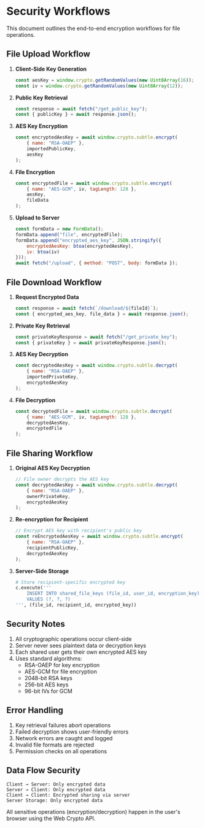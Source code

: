 # Security Workflows

This document outlines the end-to-end encryption workflows for file operations.

## File Upload Workflow

1. **Client-Side Key Generation**
   ```javascript
   const aesKey = window.crypto.getRandomValues(new Uint8Array(16));
   const iv = window.crypto.getRandomValues(new Uint8Array(12));
   ```

2. **Public Key Retrieval**
   ```javascript
   const response = await fetch("/get_public_key");
   const { publicKey } = await response.json();
   ```

3. **AES Key Encryption**
   ```javascript
   const encryptedAesKey = await window.crypto.subtle.encrypt(
       { name: "RSA-OAEP" },
       importedPublicKey,
       aesKey
   );
   ```

4. **File Encryption**
   ```javascript
   const encryptedFile = await window.crypto.subtle.encrypt(
       { name: "AES-GCM", iv, tagLength: 128 },
       aesKey,
       fileData
   );
   ```

5. **Upload to Server**
   ```javascript
   const formData = new FormData();
   formData.append("file", encryptedFile);
   formData.append("encrypted_aes_key", JSON.stringify({
       encryptedAesKey: btoa(encryptedAesKey),
       iv: btoa(iv)
   }));
   await fetch("/upload", { method: "POST", body: formData });
   ```

## File Download Workflow

1. **Request Encrypted Data**
   ```javascript
   const response = await fetch(`/download/${fileId}`);
   const { encrypted_aes_key, file_data } = await response.json();
   ```

2. **Private Key Retrieval**
   ```javascript
   const privateKeyResponse = await fetch("/get_private_key");
   const { privateKey } = await privateKeyResponse.json();
   ```

3. **AES Key Decryption**
   ```javascript
   const decryptedAesKey = await window.crypto.subtle.decrypt(
       { name: "RSA-OAEP" },
       importedPrivateKey,
       encryptedAesKey
   );
   ```

4. **File Decryption**
   ```javascript
   const decryptedFile = await window.crypto.subtle.decrypt(
       { name: "AES-GCM", iv, tagLength: 128 },
       decryptedAesKey,
       encryptedFile
   );
   ```

## File Sharing Workflow

1. **Original AES Key Decryption**
   ```javascript
   // File owner decrypts the AES key
   const decryptedAesKey = await window.crypto.subtle.decrypt(
       { name: "RSA-OAEP" },
       ownerPrivateKey,
       encryptedAesKey
   );
   ```

2. **Re-encryption for Recipient**
   ```javascript
   // Encrypt AES key with recipient's public key
   const reEncryptedAesKey = await window.crypto.subtle.encrypt(
       { name: "RSA-OAEP" },
       recipientPublicKey,
       decryptedAesKey
   );
   ```

3. **Server-Side Storage**
   ```python
   # Store recipient-specific encrypted key
   c.execute('''
       INSERT INTO shared_file_keys (file_id, user_id, encryption_key)
       VALUES (?, ?, ?)
   ''', (file_id, recipient_id, encrypted_key))
   ```

## Security Notes

1. All cryptographic operations occur client-side
2. Server never sees plaintext data or decryption keys
3. Each shared user gets their own encrypted AES key
4. Uses standard algorithms:
   - RSA-OAEP for key encryption
   - AES-GCM for file encryption
   - 2048-bit RSA keys
   - 256-bit AES keys
   - 96-bit IVs for GCM

## Error Handling

1. Key retrieval failures abort operations
2. Failed decryption shows user-friendly errors
3. Network errors are caught and logged
4. Invalid file formats are rejected
5. Permission checks on all operations

## Data Flow Security

```plaintext
Client → Server: Only encrypted data
Server → Client: Only encrypted data
Client → Client: Encrypted sharing via server
Server Storage: Only encrypted data
```

All sensitive operations (encryption/decryption) happen in the user's browser using the Web Crypto API.
